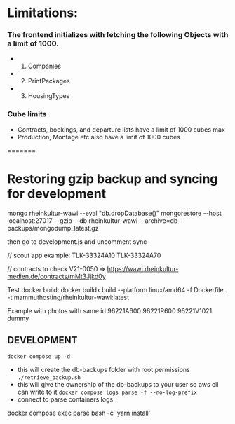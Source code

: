 # Limitations:
### The frontend initializes with fetching the following Objects with a limit of 1000.
- 1. Companies
- 2. PrintPackages
- 3. HousingTypes

### Cube limits
- Contracts, bookings, and departure lists have a limit of 1000 cubes max
- Production, Montage etc also have a limit of 1000 cubes

=======
# Restoring gzip backup and syncing for development


mongo rheinkultur-wawi --eval "db.dropDatabase()"
mongorestore --host localhost:27017 --gzip --db rheinkultur-wawi --archive=db-backups/mongodump_latest.gz 

then go to development.js and uncomment sync

// scout app example:
TLK-33324A10 TLK-33324A70


// contracts to check
V21-0050 => https://wawi.rheinkultur-medien.de/contracts/mMt3Jjkd0y

Test docker build:
docker buildx build --platform linux/amd64 -f Dockerfile . -t mammuthosting/rheinkultur-wawi:latest

Example with photos with same id
96221A600
96221R600
96221V1021
dummy

## DEVELOPMENT
`docker compose up -d`
- this will create the db-backups folder with root permissions
`./retrieve_backup.sh`
- this will give the ownership of the db-backups to your user so aws cli can write to it
`docker compose logs parse -f --no-log-prefix`
- connect to parse containers logs

docker compose exec parse bash -c 'yarn install'